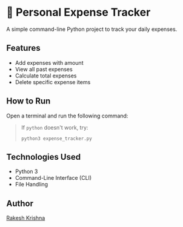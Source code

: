 # 🧾 Personal Expense Tracker

A simple command-line Python project to track your daily expenses.

## Features
- Add expenses with amount
- View all past expenses
- Calculate total expenses
- Delete specific expense items

## How to Run

Open a terminal and run the following command:


> If `python` doesn't work, try:
> ```
> python3 expense_tracker.py
> ```

## Technologies Used
- Python 3
- Command-Line Interface (CLI)
- File Handling

## Author  
[Rakesh Krishna](https://github.com/Rakeshkrishna11)

